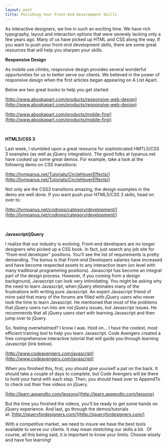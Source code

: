 ```yaml
---
layout: post
title: Polishing Your Front-End Development Skills
---
```

As interactive designers, we live in such an exciting time. We have rich typography, layout and interaction options that were severely lacking only a few years ago. Many of us have picked up HTML and CSS along the way. If you want to push your front-end development skills, there are some great resources that will help you sharpen your skills.

**Responsive Design**

As mobile use climbs, responsive design provides several wonderful opportunities for us to better serve our clients. We believed in the power of responsive design when the first articles began appearing on A List Apart.

Below are two great books to help you get started:

[http://www.abookapart.com/products/responsive-web-design](http://www.abookapart.com/products/responsive-web-design)

[http://www.abookapart.com/products/mobile-first](http://www.abookapart.com/products/mobile-first)

 

**HTML5/CSS 3**

Last week, I stumbled upon a great resource for sophisticated HMTL5/CSS 3 examples (as well as jQuery integration). The good folks at typanus.net have cooked up some great demos. For example, take a look at the following demo on CSS transitions:

[http://tympanus.net/Tutorials/CircleHoverEffects/](http://tympanus.net/Tutorials/CircleHoverEffects/)

Not only are the CSS3 transitions amazing, the design examples in the demo are well done. If you want push your HTML5/CSS 3 skills, head on over to:

[http://tympanus.net/codrops/category/development/](http://tympanus.net/codrops/category/development/)

 

**Javascript/jQuery**

I realize that our industry is evolving. Front-end developers are no longer designers who picked up a CSS book. In fact, just search any job site for “front-end developer” positions. You’ll see the list of requirements is pretty demanding. The bonus is that Front-end Developers salaries have increased and have become respected assets to any interaction team (on level with many traditional programming positions). Javascript has become an integral part of the design process. However, if you coming from a design background, Javascript can look very intimidating. You might be asking why the need to learn Javascript, when jQuery eliminates many of the frustrations with writing pure Javascript. An expert Javascript friend of mine said that many of the forums are filled with jQuery users who never took the time to learn Javascript. He mentioned that most of the problems that jQuery users run into are not jQuery issues, but Javascript issues. He recommends that all jQuery users start with learning Javascript and then jump over to jQuery.

So, feeling overwhelmed? I know I was. Hold on… I have the coolest, most efficient training tool to help you learn Javascript. Code Avengers created a free comprehensive interactive tutorial that will guide you through learning Javascript (link below).

[http://www.codeavengers.com/javascript](http://www.codeavengers.com/javascript)

When you finished this, first, you should give yourself a pat on the back. It should take a couple of days to complete, but Code Avengers will be there to hold your hand with each step. Then, you should head over to AppendTo to check out their free videos on jQuery.

[http://learn.appendto.com/lessons](http://learn.appendto.com/lessons)

But the time you finished the videos, you’ll be ready to get some hands on jQuery experience. And last, go through the demos/tutorials at: [http://jqueryfordesigners.com/](http://jqueryfordesigners.com/)

With a competitive market, we need to insure we have the best tools available to serve our clients. It may mean stretching our skills a bit.  Of course, all this being said, it is important to know your limits. Choose wisely and have fun learning!

 
